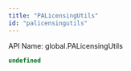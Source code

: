 ```yaml
---
title: "PALicensingUtils"
id: "palicensingutils"
---
```


API Name: global.PALicensingUtils

```js
undefined
```